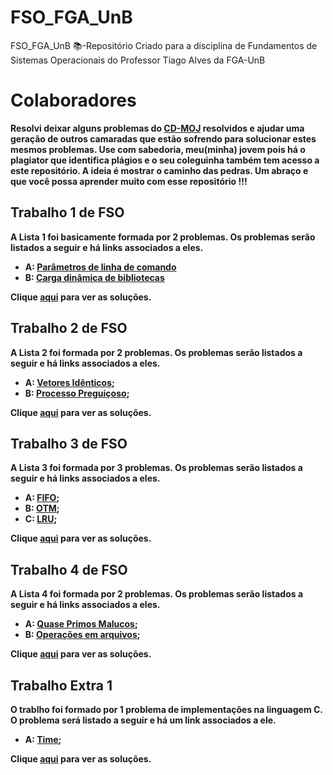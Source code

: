 # FSO_FGA_UnB
FSO_FGA_UnB 📚-Repositório Criado para a disciplina de Fundamentos de Sistemas Operacionais do Professor Tiago Alves da FGA-UnB
# Colaboradores
<b> Resolvi deixar alguns problemas do [CD-MOJ](https://moj.naquadah.com.br/cgi-bin/index.sh) resolvidos e ajudar uma geração de outros camaradas que estão sofrendo para solucionar estes mesmos problemas. Use com sabedoria, meu(minha) jovem pois há o plagiator que identifica plágios e o seu coleguinha também tem acesso a este repositório. A ideia é mostrar o caminho das pedras. Um abraço e que você possa aprender muito com esse repositório !!!

## Trabalho 1 de FSO
<b>A Lista 1 foi basicamente formada por 2 problemas. Os problemas serão listados a seguir e há links associados a eles.</b>

- A: [Parâmetros de linha de comando](https://github.com/lramon2001/FSO_FGA_UnB/blob/main/Problemas/Trabalho%201/argc_argv.pdf)
- B: [Carga dinâmica de bibliotecas](https://github.com/lramon2001/FSO_FGA_UnB/blob/main/Problemas/Trabalho%201/dlfun.pdf)
 
<b>Clique [aqui](https://github.com/lramon2001/FSO_FGA_UnB/tree/main/Solucoes/Trabalho%201) para ver as soluções.</b>
## Trabalho 2 de FSO
<b>A Lista 2 foi formada por 2 problemas. Os problemas serão listados a seguir e há links associados a eles.</b>
- A: [Vetores Idênticos](https://github.com/lramon2001/FSO_FGA_UnB/blob/main/Problemas/Trabalho%202/fso-vetoresidenticos.pdf);
- B: [Processo Preguiçoso](https://github.com/lramon2001/FSO_FGA_UnB/blob/main/Problemas/Trabalho%202/processo-preguicoso.pdf);
 
<b>Clique [aqui](https://github.com/lramon2001/FSO_FGA_UnB/tree/main/Solucoes/Trabalho%202) para ver as soluções.</b>
## Trabalho 3 de FSO
<b>A Lista 3 foi formada por 3 problemas. Os problemas serão listados a seguir e há links associados a eles.</b>
- A: [FIFO](https://github.com/lramon2001/FSO_FGA_UnB/blob/main/Problemas/Trabalho%203/fso-substituipaginas-fifo.pdf);
- B: [OTM](https://github.com/lramon2001/FSO_FGA_UnB/blob/main/Problemas/Trabalho%203/fso-substituipaginas-otm.pdf);
- C: [LRU](https://github.com/lramon2001/FSO_FGA_UnB/blob/main/Problemas/Trabalho%203/fso-substituipaginas-lru.pdf);
 
<b>Clique [aqui](https://github.com/lramon2001/FSO_FGA_UnB/tree/main/Solucoes/Trabalho%203) para ver as soluções.</b>
 
## Trabalho 4 de FSO
<b>A Lista 4 foi formada por 2 problemas. Os problemas serão listados a seguir e há links associados a eles.</b>
- A: [Quase Primos Malucos](https://github.com/lramon2001/FSO_FGA_UnB/blob/main/Problemas/Trabalho%204/quaseprimos-threads.pdf);
- B: [Operações em arquivos](https://github.com/lramon2001/FSO_FGA_UnB/blob/main/Problemas/Trabalho%204/samefile.pdf);
 
<b>Clique [aqui](https://github.com/lramon2001/FSO_FGA_UnB/tree/main/Solucoes/Trabalho%204) para ver as soluções.</b>
 
 
## Trabalho Extra 1
<b>O trablho foi formado por 1 problema de implementações na linguagem C. O problema será listado a seguir e há  um link associados a ele.</b>
- A: [Time](https://github.com/lramon2001/FSO_FGA_UnB/blob/main/Problemas/Trabalho%20Extra%201/fso-timedshell.pdf);

 
<b>Clique [aqui](https://github.com/lramon2001/FSO_FGA_UnB/tree/main/Solucoes/TrabalhoExtra) para ver as soluções.</b>
